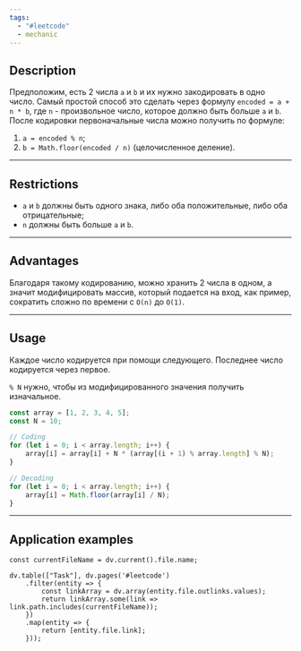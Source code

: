 ```yaml
---
tags:
  - "#leetcode"
  - mechanic
---
```

## Description

Предположим, есть 2 числа `a` и `b` и их нужно закодировать в одно число. Самый простой способ это сделать через формулу `encoded = a + n * b`, где `n` - произвольное число, которое должно быть больше `a` и `b`. После кодировки первоначальные числа можно получить по формуле:
1. `a = encoded % n`;
2. `b = Math.floor(encoded / n)` (целочисленное деление).

---
## Restrictions 

- `a` и `b` должны быть одного знака, либо оба положительные, либо оба отрицательные;
- `n` должны быть больше `a` и `b`.

---
## Advantages

Благодаря такому кодированию, можно хранить 2 числа в одном, а значит модифицировать массив, который подается на вход, как пример, сократить сложно по времени с `O(n)` до `O(1)`.

---
## Usage

Каждое число кодируется при помощи следующего. Последнее число кодируется через первое.

`% N` нужно, чтобы из модифицированного значения получить изначальное.

```typescript
const array = [1, 2, 3, 4, 5];
const N = 10;

// Coding
for (let i = 0; i < array.length; i++) {
    array[i] = array[i] + N * (array[(i + 1) % array.length] % N);
}

// Decoding
for (let i = 0; i < array.length; i++) {
    array[i] = Math.floor(array[i] / N);
}
```

---
## Application examples

```dataviewjs
const currentFileName = dv.current().file.name;

dv.table(["Task"], dv.pages('#leetcode')
	.filter(entity => {
		const linkArray = dv.array(entity.file.outlinks.values);
		return linkArray.some(link => link.path.includes(currentFileName));
	})
	.map(entity => {
		return [entity.file.link];
	}));
```

